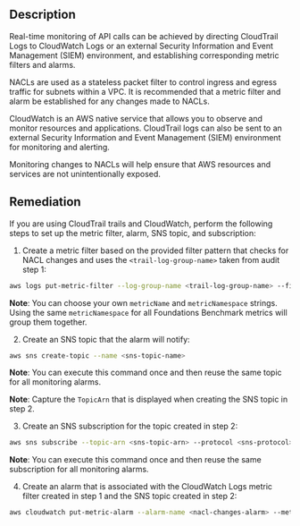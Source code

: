 ## Description

Real-time monitoring of API calls can be achieved by directing CloudTrail Logs to CloudWatch Logs or an external Security Information and Event Management (SIEM) environment, and establishing corresponding metric filters and alarms.

NACLs are used as a stateless packet filter to control ingress and egress traffic for subnets within a VPC. It is recommended that a metric filter and alarm be established for any changes made to NACLs.

CloudWatch is an AWS native service that allows you to observe and monitor resources and applications. CloudTrail logs can also be sent to an external Security Information and Event Management (SIEM) environment for monitoring and alerting.

Monitoring changes to NACLs will help ensure that AWS resources and services are not unintentionally exposed.

## Remediation

If you are using CloudTrail trails and CloudWatch, perform the following steps to set up the metric filter, alarm, SNS topic, and subscription:

1. Create a metric filter based on the provided filter pattern that checks for NACL changes and uses the `<trail-log-group-name>` taken from audit step 1:

```bash
aws logs put-metric-filter --log-group-name <trail-log-group-name> --filter-name <nacl-changes-metric> --metric-transformations metricName=<nacl-changes-metric>,metricNamespace='CISBenchmark',metricValue=1 --filter-pattern '{ ($.eventName = CreateNetworkAcl) || ($.eventName = CreateNetworkAclEntry) || ($.eventName = DeleteNetworkAcl) || ($.eventName = DeleteNetworkAclEntry) || ($.eventName = ReplaceNetworkAclEntry) || ($.eventName = ReplaceNetworkAclAssociation) }'
```

 **Note**: You can choose your own `metricName` and `metricNamespace` strings. Using the same `metricNamespace` for all Foundations Benchmark metrics will group them together.

2. Create an SNS topic that the alarm will notify:

```bash
aws sns create-topic --name <sns-topic-name>
```

 **Note**: You can execute this command once and then reuse the same topic for all monitoring alarms.

 **Note**: Capture the `TopicArn` that is displayed when creating the SNS topic in step 2.

3. Create an SNS subscription for the topic created in step 2:

```bash
aws sns subscribe --topic-arn <sns-topic-arn> --protocol <sns-protocol> --notification-endpoint <sns-subscription-endpoints>
```

 **Note**: You can execute this command once and then reuse the same subscription for all monitoring alarms.

4. Create an alarm that is associated with the CloudWatch Logs metric filter created in step 1 and the SNS topic created in step 2:

```bash
aws cloudwatch put-metric-alarm --alarm-name <nacl-changes-alarm> --metric-name <nacl-changes-metric> --statistic Sum --period 300 --threshold 1 --comparison-operator GreaterThanOrEqualToThreshold --evaluation-periods 1 --namespace 'CISBenchmark' --alarm-actions <sns-topic-arn>
```
